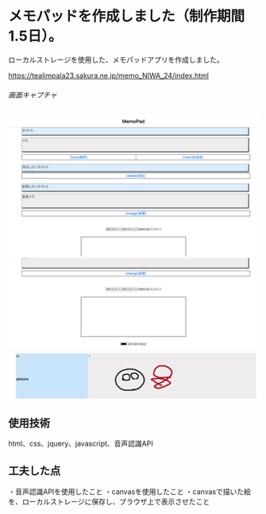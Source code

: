 # メモパッドを作成しました（制作期間1.5日）。


ローカルストレージを使用した、メモパッドアプリを作成しました。

https://tealimpala23.sakura.ne.jp/memo_NIWA_24/index.html


###### 画面キャプチャ
![](screenshot1.png "screenshot1")
![](screenshot2.png "screenshot2")

## 使用技術

html、css、jquery、javascript、音声認識API

## 工夫した点
・音声認識APIを使用したこと
・canvasを使用したこと
・canvasで描いた絵を、ローカルストレージに保存し、ブラウザ上で表示させたこと



